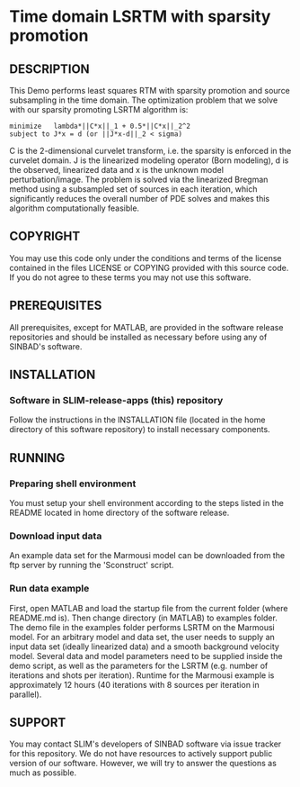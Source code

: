 # Time domain LSRTM with sparsity promotion

##  DESCRIPTION
 This Demo performs least squares RTM with sparsity promotion and source subsampling in the time domain. The optimization problem that we solve with our sparsity promoting LSRTM algorithm is:
	
	minimize   lambda*||C*x||_1 + 0.5*||C*x||_2^2
	subject to J*x = d (or ||J*x-d||_2 < sigma)

C is the 2-dimensional curvelet transform, i.e. the sparsity is enforced in the curvelet domain. J is the linearized modeling operator (Born modeling), d is the observed, linearized data and x is the unknown model perturbation/image. The problem is solved via the linearized Bregman method using a subsampled set of sources in each iteration, which significantly reduces the overall number of PDE solves and makes this algorithm computationally feasible.

##  COPYRIGHT
 You may use this code only under the conditions and terms of the
 license contained in the files LICENSE or COPYING provided with this
 source code. If you do not agree to these terms you may not use this
 software.

##  PREREQUISITES
 All prerequisites, except for MATLAB, are provided in the software
 release repositories and should be installed as necessary before using
 any of SINBAD's software.

##  INSTALLATION

###  Software in SLIM-release-apps (this) repository
 Follow the instructions in the INSTALLATION file (located in the home
 directory of this software repository) to install necessary
 components.

##  RUNNING

###  Preparing shell environment
 You must setup your shell environment according to the steps listed in
 the README located in home directory of the software release.

###  Download input data
 An example data set for the Marmousi model can be downloaded from the ftp server by running the 'Sconstruct' script.

###  Run data example
 First, open MATLAB and load the startup file from the current folder (where README.md is). Then change directory (in MATLAB) to examples folder.
 The demo file in the examples folder performs LSRTM on the Marmousi model. For an arbitrary model and data set, the user needs to supply an input data set (ideally linearized data) and a smooth background velocity model. Several data and model parameters need to be supplied inside the demo script, as well as the parameters for the LSRTM (e.g. number of iterations and shots per iteration).
 Runtime for the Marmousi example is approximately 12 hours (40 iterations with 8 sources per iteration in parallel).

##  SUPPORT
 You may contact SLIM's developers of SINBAD software via issue tracker for this repository. We do not have resources to actively support public version of our software. However, we will try to answer the questions as much as possible.
